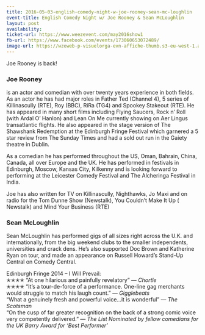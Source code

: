 ```yaml
---
title: 2016-05-03-english-comedy-night-w-joe-rooney-sean-mc-loughlin
event-title: English Comedy Night w/ Joe Rooney & Sean McLoughlin
layout: post
availability: 
ticket-url: https://www.weezevent.com/may2016show1
fb-url: https://www.facebook.com/events/173060653072489/
image-url: https://wzeweb-p-visuelorga-evn-affiche-thumb.s3-eu-west-1.amazonaws.com/affiche_159669.thumb53700.1456481626.jpg
---
```


Joe Rooney is back!
 
### Joe Rooney
is an actor and comedian with over twenty years experience in both fields. As an actor he has had major roles in Father Ted (Channel 4), 5 series of Killinascully (RTE), Roy (BBC), RiRa (TG4) and Spookey Stakeout (RTE). He has appeared in many short films including Flying Saucers, Rock n’ Roll (with Ardal O’ Hanlon) and Lean On Me currently showing on Aer Lingus transatlantic flights. He also appeared in the stage version of The Shawshank Redemption at the Edinburgh Fringe Festival which garnered a 5 star review from The Sunday Times and had a sold out run in the Gaiety theatre in Dublin.
 
As a comedian he has performed throughout the US, Oman, Bahrain, China, Canada, all over Europe and the UK. He has performed in festivals in Edinburgh, Moscow, Kansas City, Kilkenny and is looking forward to performing at the Leicester Comedy Festival and The Alcheringa Festival in India.
 
Joe has also written for TV on Killinascully, Nighthawks, Jo Maxi and on radio for the Tom Dunne Show (Newstalk), You Couldn’t Make It Up ( Newstalk) and Mind Your Business (RTE)
 
### Sean McLoughlin
Sean McLoughlin has performed gigs of all sizes right across the U.K. and internationally, from the big weekend clubs to the smaller independents, universities and crack dens. He’s also supported Doc Brown and Katherine Ryan on tour, and made an appearance on Russell Howard’s Stand-Up Central on Comedy Central.
 
Edinburgh Fringe 2014 – I Will Prevail:  
✭✭✭✭ “At one hilarious and painfully revelatory” &mdash; _Chortle_   
✭✭✭✭ “It’s a tour-de-force of a performance. One-line gag merchants would struggle to match his laugh count.” &mdash; _Gigglebeats_   
“What a genuinely fresh and powerful voice…it is wonderful” &mdash; _The Scotsman_  
“On the cusp of far greater recognition on the back of a strong comic voice very competently delivered.” &mdash; _The List
Nominated by fellow comedians for the UK Barry Award for ‘Best Performer’_